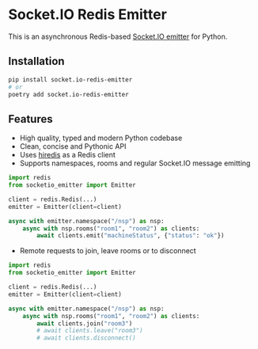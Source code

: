 # Socket.IO Redis Emitter

This is an asynchronous Redis-based [Socket.IO emitter](https://socket.io/docs/v4/emitting-events/) for Python.

## Installation

```bash
pip install socket.io-redis-emitter
# or
poetry add socket.io-redis-emitter
```

## Features

- High quality, typed and modern Python codebase
- Clean, concise and Pythonic API
- Uses [hiredis](https://aioredis.readthedocs.io/en/latest/) as a Redis client
- Supports namespaces, rooms and regular Socket.IO message emitting

```python
import redis
from socketio_emitter import Emitter

client = redis.Redis(...)
emitter = Emitter(client=client)

async with emitter.namespace("/nsp") as nsp:
    async with nsp.rooms("room1", "room2") as clients:
        await clients.emit("machineStatus", {"status": "ok"})
```

- Remote requests to join, leave rooms or to disconnect

```python
import redis
from socketio_emitter import Emitter

client = redis.Redis(...)
emitter = Emitter(client=client)

async with emitter.namespace("/nsp") as nsp:
    async with nsp.rooms("room1", "room2") as clients:
        await clients.join("room3")
        # await clients.leave("room3")
        # await clients.disconnect()
```
